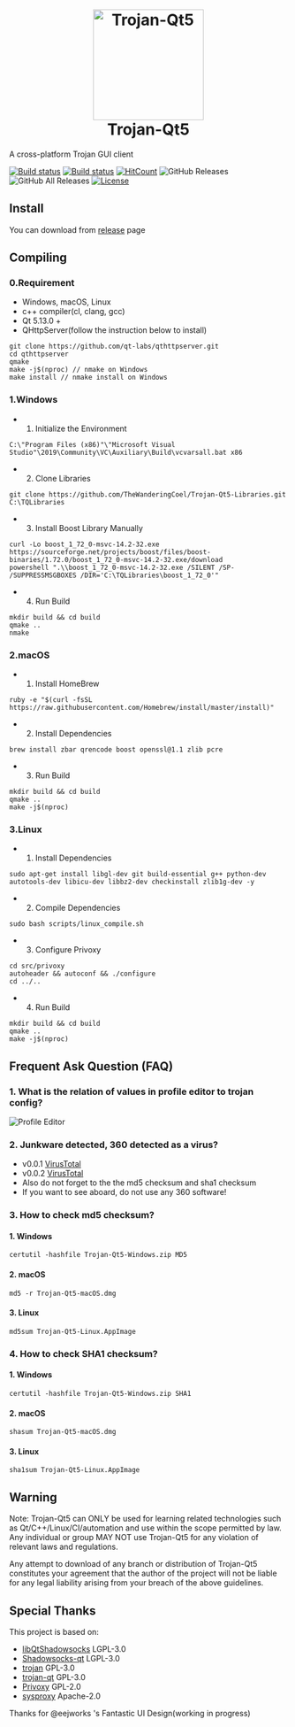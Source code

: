 <h1 align="center">
  <img src="https://github.com/TheWanderingCoel/Trojan-Qt5/blob/master/resources/icons/trojan-qt5.png?raw=true" alt="Trojan-Qt5" width="200">
  <br>
  Trojan-Qt5
  <br>
</h1>

A cross-platform Trojan GUI client

[![Build status](https://travis-ci.com/TheWanderingCoel/Trojan-Qt5.svg?branch=master)](https://travis-ci.com/TheWanderingCoel/Trojan-Qt5)
[![Build status](https://ci.appveyor.com/api/projects/status/shjhg9mlvc3c74ek?svg=true)](https://ci.appveyor.com/project/CoelWu/trojan-qt5)
[![HitCount](http://hits.dwyl.io/TheWanderingCoel/Trojan-Qt5.svg)](http://hits.dwyl.io/TheWanderingCoel/Trojan-Qt5)
![GitHub Releases](https://img.shields.io/github/downloads/TheWanderingCoel/Trojan-Qt5/latest/total?style=flat-square&logo=github)
![GitHub All Releases](https://img.shields.io/github/downloads/TheWanderingCoel/Trojan-Qt5/total?label=downloads-total&logo=github&style=flat-square)
[![License](https://img.shields.io/badge/license-GPL%20V3-blue.svg?longCache=true)](https://www.gnu.org/licenses/gpl-3.0.en.html)

## Install

You can download from [release](https://github.com/TheWanderingCoel/Trojan-Qt5/releases) page

## Compiling

### 0.Requirement
- Windows, macOS, Linux
- c++ compiler(cl, clang, gcc)
- Qt 5.13.0 +
- QHttpServer(follow the instruction below to install)
```
git clone https://github.com/qt-labs/qthttpserver.git
cd qthttpserver
qmake
make -j$(nproc) // nmake on Windows
make install // nmake install on Windows
```

### 1.Windows
- 1. Initialize the Environment
```
C:\"Program Files (x86)"\"Microsoft Visual Studio"\2019\Community\VC\Auxiliary\Build\vcvarsall.bat x86
```
- 2. Clone Libraries
```
git clone https://github.com/TheWanderingCoel/Trojan-Qt5-Libraries.git C:\TQLibraries
```
- 3. Install Boost Library Manually
```
curl -Lo boost_1_72_0-msvc-14.2-32.exe https://sourceforge.net/projects/boost/files/boost-binaries/1.72.0/boost_1_72_0-msvc-14.2-32.exe/download
powershell ".\\boost_1_72_0-msvc-14.2-32.exe /SILENT /SP- /SUPPRESSMSGBOXES /DIR='C:\TQLibraries\boost_1_72_0'"
```
- 4. Run Build
```
mkdir build && cd build
qmake ..
nmake
```

### 2.macOS
- 1. Install HomeBrew
```
ruby -e "$(curl -fsSL https://raw.githubusercontent.com/Homebrew/install/master/install)"
```
- 2. Install Dependencies
```
brew install zbar qrencode boost openssl@1.1 zlib pcre
```
- 3. Run Build
```
mkdir build && cd build
qmake ..
make -j$(nproc)
```

### 3.Linux

- 1. Install Dependencies
```
sudo apt-get install libgl-dev git build-essential g++ python-dev autotools-dev libicu-dev libbz2-dev checkinstall zlib1g-dev -y
```
- 2. Compile Dependencies
```
sudo bash scripts/linux_compile.sh
```
- 3. Configure Privoxy
```
cd src/privoxy
autoheader && autoconf && ./configure
cd ../..
```
- 4. Run Build
```
mkdir build && cd build
qmake ..
make -j$(nproc)
```

## Frequent Ask Question (FAQ)

### 1. What is the relation of values in profile editor to trojan config?
![Profile Editor](https://i.imgur.com/xA58JNG.png)

### 2. Junkware detected, 360 detected as a virus?
- v0.0.1 [VirusTotal](https://www.virustotal.com/gui/file/247faa5d67592af7583a7ebd53654383d25e258de329ee145f7d8abbf2ba7034/detection)  
- v0.0.2 [VirusTotal](https://www.virustotal.com/gui/file/4f73d88689b13d46f087bccb6ed7da3935917e1980e80e8c92de64e081b6a537/detection)
- Also do not forget to the the md5 checksum and sha1 checksum
- If you want to see aboard, do not use any 360 software!

### 3. How to check md5 checksum?
#### 1. Windows
```
certutil -hashfile Trojan-Qt5-Windows.zip MD5
```
#### 2. macOS
```
md5 -r Trojan-Qt5-macOS.dmg
```
#### 3. Linux
```
md5sum Trojan-Qt5-Linux.AppImage
```

### 4. How to check SHA1 checksum?
#### 1. Windows
```
certutil -hashfile Trojan-Qt5-Windows.zip SHA1
```
#### 2. macOS
```
shasum Trojan-Qt5-macOS.dmg
```
#### 3. Linux
```
sha1sum Trojan-Qt5-Linux.AppImage
```

## Warning
Note: Trojan-Qt5 can ONLY be used for learning related technologies such as Qt/C++/Linux/CI/automation and use within the scope permitted by law. Any individual or group MAY NOT use Trojan-Qt5 for any violation of relevant laws and regulations.

Any attempt to download of any branch or distribution of Trojan-Qt5 constitutes your agreement that the author of the project will not be liable for any legal liability arising from your breach of the above guidelines.

## Special Thanks

This project is based on:

- [libQtShadowsocks](https://github.com/shadowsocks/libQtShadowsocks) LGPL-3.0
- [Shadowsocks-qt](https://github.com/trojan-gfw/trojan-qt) LGPL-3.0
- [trojan](https://github.com/trojan-gfw/trojan) GPL-3.0
- [trojan-qt](https://github.com/trojan-gfw/trojan-qt) GPL-3.0
- [Privoxy](https://www.privoxy.org) GPL-2.0
- [sysproxy](https://github.com/Noisyfox/sysproxy/) Apache-2.0

Thanks for @eejworks 's Fantastic UI Design(working in progress)